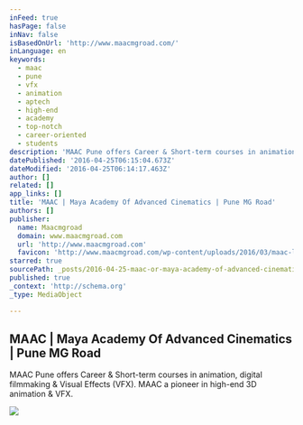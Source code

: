 ```yaml
---
inFeed: true
hasPage: false
inNav: false
isBasedOnUrl: 'http://www.maacmgroad.com/'
inLanguage: en
keywords:
  - maac
  - pune
  - vfx
  - animation
  - aptech
  - high-end
  - academy
  - top-notch
  - career-oriented
  - students
description: 'MAAC Pune offers Career & Short-term courses in animation, digital filmmaking & Visual Effects (VFX). MAAC a pioneer in high-end 3D animation & VFX.'
datePublished: '2016-04-25T06:15:04.673Z'
dateModified: '2016-04-25T06:14:17.463Z'
author: []
related: []
app_links: []
title: 'MAAC | Maya Academy Of Advanced Cinematics | Pune MG Road'
authors: []
publisher:
  name: Maacmgroad
  domain: www.maacmgroad.com
  url: 'http://www.maacmgroad.com'
  favicon: 'http://www.maacmgroad.com/wp-content/uploads/2016/03/maac-logo-square.jpg'
starred: true
sourcePath: _posts/2016-04-25-maac-or-maya-academy-of-advanced-cinematics-or-pune-mg-road.md
published: true
_context: 'http://schema.org'
_type: MediaObject

---
```

<article style=""><h1>MAAC | Maya Academy Of Advanced Cinematics | Pune MG Road</h1><p>MAAC Pune offers Career &amp; Short-term courses in animation, digital filmmaking &amp; Visual Effects (VFX). MAAC a pioneer in high-end 3D animation &amp; VFX.</p><img src="http://www.maacmgroad.com/wp-content/uploads/2016/03/MAAC_Logo.1.jpg" /></article>